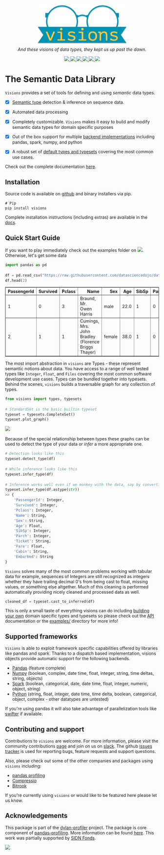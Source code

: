<div align="center">
  <img src="images/visions.png" width="300px"><br>
  <i>And these visions of data types, they kept us up past the dawn.</i> 
</div>

<p align="center">
  <a href="https://pypi.org/project/visions/">
    <img src="https://pepy.tech/badge/visions" />
  </a>
  <a href="https://pypi.org/project/visions/">
    <img src="https://pepy.tech/badge/visions/month" />
  </a>
  <a href="https://pypi.org/project/visions/">
    <img src="https://img.shields.io/pypi/pyversions/visions" />
  </a>
  <a href="https://pypi.org/project/visions/">
    <img src="https://badge.fury.io/py/visions.svg" />
  </a>
  <a href="https://doi.org/10.21105/joss.02145">
    <img src="https://joss.theoj.org/papers/10.21105/joss.02145/status.svg" />
  </a>
  <a href="https://mybinder.org/v2/gh/dylan-profiler/visions/master">
    <img src="https://mybinder.org/badge_logo.svg" />
  </a>
</p>

# The Semantic Data Library

``Visions`` provides a set of tools for defining and using *semantic* data types.

- [x] [Semantic type](https://dylan-profiler.github.io/visions/visions/getting_started/concepts.html#types) detection &
  inference on sequence data.

- [x] Automated data processing

- [x] Completely customizable. `Visions` makes it easy to build and modify semantic data types for domain specific
  purposes

- [x] Out of the box support for
  multiple [backend implementations](https://github.com/dylan-profiler/visions#supported-frameworks) including pandas,
  spark, numpy, and python

- [x] A robust set
  of [default types and typesets](https://dylan-profiler.github.io/visions/visions/getting_started/usage/defaults.html)
  covering the most common use cases.

Check out the complete
documentation [here](https://dylan-profiler.github.io/visions/visions/getting_started/introduction.html).

## Installation

Source code is available on [github](https://github.com/dylan-profiler/visions) and binary installers via pip.

```
# Pip
pip install visions
```

Complete installation instructions (including extras) are available in
the [docs](https://dylan-profiler.github.io/visions/visions/getting_started/installation.html).

## Quick Start Guide

If you want to play immediately check out the examples folder
on [![](https://mybinder.org/badge_logo.svg)](https://mybinder.org/v2/gh/dylan-profiler/visions/master). Otherwise,
let's get some data

```python
import pandas as pd

df = pd.read_csv("https://raw.githubusercontent.com/datasciencedojo/datasets/master/titanic.csv")
df.head(2)
```

<table border="1" class="dataframe">
  <thead>
    <tr style="text-align: right;">
      <th>PassengerId</th>
      <th>Survived</th>
      <th>Pclass</th>
      <th>Name</th>
      <th>Sex</th>
      <th>Age</th>
      <th>SibSp</th>
      <th>Parch</th>
      <th>Ticket</th>
      <th>Fare</th>
      <th>Cabin</th>
      <th>Embarked</th>
    </tr>
  </thead>
  <tbody>
    <tr>
      <td>1</td>
      <td>0</td>
      <td>3</td>
      <td>Braund, Mr. Owen Harris</td>
      <td>male</td>
      <td>22.0</td>
      <td>1</td>
      <td>0</td>
      <td>A/5 21171</td>
      <td>7.2500</td>
      <td>NaN</td>
      <td>S</td>
    </tr>
    <tr>
      <td>2</td>
      <td>1</td>
      <td>1</td>
      <td>Cumings, Mrs. John Bradley (Florence Briggs Thayer)</td>
      <td>female</td>
      <td>38.0</td>
      <td>1</td>
      <td>0</td>
      <td>PC 17599</td>
      <td>71.2833</td>
      <td>C85</td>
      <td>C</td>
    </tr>
  </tbody>
</table>

The most import abstraction in `visions` are Types - these represent semantic notions about data. You have access to a
range of well tested types like `Integer`, `Float`, and `Files` covering the most common software development use cases.
Types can be bundled together into typesets. Behind the scenes, `visions` builds a traversable graph for any collection
of types.

```python
from visions import types, typesets

# StandardSet is the basic builtin typeset
typeset = typesets.CompleteSet()
typeset.plot_graph()
```

![](https://dylan-profiler.github.io/visions/_images/typeset_complete_base.svg)

Because of the special relationship between types these graphs can be used to detect the type of your data
or _infer_ a more appropriate one.

```python
# Detection looks like this
typeset.detect_type(df)

# While inference looks like this
typeset.infer_type(df)

# Inference works well even if we monkey with the data, say by converting everything to strings
typeset.infer_type(df.astype(str))
>> {
    'PassengerId': Integer,
    'Survived': Integer,
    'Pclass': Integer,
    'Name': String,
    'Sex': String,
    'Age': Float,
    'SibSp': Integer,
    'Parch': Integer,
    'Ticket': String,
    'Fare': Float,
    'Cabin': String,
    'Embarked': String
}
```

`Visions` solves many of the most common problems working with tabular data for example, sequences of Integers are still recognized as
integers whether they have trailing decimal 0's from being cast to float, missing values, or something else altgether. Much of this cleaning is performed automatically providing nicely cleaned and processed data as well.

```python
cleaned_df = typeset.cast_to_inferred(df)
```

This is only a small taste of everything visions can do
including [building your own](https://dylan-profiler.github.io/visions/visions/getting_started/extending.html) domain
specific types and typesets so please check out the [API](https://dylan-profiler.github.io/visions/visions/api.html)
documentation or the [examples/](https://github.com/dylan-profiler/visions/tree/develop/examples) directory for more
info!

## Supported frameworks

`Visions` is able to exploit framework specific capabilities offered by libraries like pandas and spark. Thanks to a
dispatch based implementation, visions objects provide automatic support for the following backends.

- [Pandas](https://github.com/pandas-dev/pandas) (feature complete)
- [Numpy](https://github.com/numpy/numpy) (boolean, complex, date time, float, integer, string, time deltas, string,
  objects)
- [Spark](https://github.com/apache/spark) (boolean, categorical, date, date time, float, integer, numeric, object,
  string)
- [Python](https://docs.python.org/3/library/stdtypes.html#sequence-types-list-tuple-range) (string, float, integer,
  date time, time delta, boolean, categorical, object, complex - other datatypes are untested)

If you're using pandas it will also take advantage of parallelization tools like
[swifter](https://github.com/jmcarpenter2/swifter) if available.

## Contributing and support

Contributions to `visions` are welcome. For more information, please visit the community
contributions [page](https://dylan-profiler.github.io/visions/visions/contributing/contributing.html) and join on us
on [slack](https://join.slack.com/t/dylan-profiling/shared_invite/zt-11c9blvpt-AqxXD5AMS9Q6CO7UUm~cRw). The
github [issues tracker](https://github.com/dylan-profiler/visions/issues/new/choose) is used for reporting bugs, feature
requests and support questions.

Also, please check out some of the other companies and packages using `visions` including:

* [pandas profiling](https://github.com/pandas-profiling/pandas-profiling)
* [Compress*io*](https://github.com/dylan-profiler/compressio)
* [Bitrook](https://www.bitrook.com/)

If you're currently using `visions` or would like to be featured here please let us know.

## Acknowledgements

This package is part of the [dylan-profiler](https://github.com/dylan-profiler)  project. The package is core component
of [pandas-profiling](https://github.com/pandas-profiling/pandas-profiling). More information can be
found [here](https://dylan-profiler.github.io/visions/visions/background/about.html>). This work was partially supported
by [SIDN Fonds](https://www.sidnfonds.nl/projecten/dylan-data-analysis-leveraging-automatisation).

![](https://github.com/dylan-profiler/visions/raw/master/SIDNfonds.png)
